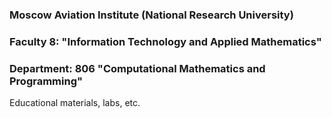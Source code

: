 ### Moscow Aviation Institute (National Research University)
### Faculty 8: "Information Technology and Applied Mathematics"
### Department: 806 "Computational Mathematics and Programming"
Educational materials, labs, etc.
